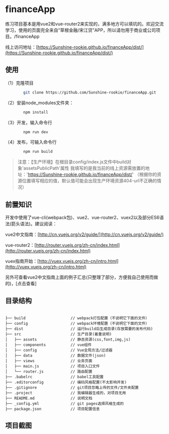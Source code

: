# financeApp

练习项目基本是用vue2和vue-router2来实现的，满多地方可以填坑的。欢迎交流学习，使用的页面完全来自“草根金融/宋江贷”APP，所以请勿用于商业或公司项目。/financeApp

线上访问地址：[https://Sunshine-rookie.github.io/financeApp/dist/](https://Sunshine-rookie.github.io/financeApp/dist/)



## 使用 ##

（1）克隆项目
```bash
		git clone https://github.com/Sunshine-rookie/financeApp.git
```
（2）安装node_modules文件夹：
```bash
		npm install
```
<!-- > 或去我的百度网盘获取rar压缩包[点击这个地址](http://pan.baidu.com/s/1mhQZenY) -->
>
<!-- >【2017.03.03】这个rar压缩包已经不是最新了，如果继续使用的话，还需要执行一次npm install -->

（3）开发，输入命令行
```bash
		npm run dev
```

（4）发布，可输入命令行
```bash
		npm run build
```
> 注意：【生产环境】在根目录config/index.js文件中build对象'assetsPublicPath'属性
> 我填写的是我当前的线上资源需放置的地址：'https://Sunshine-rookie.github.io/financeApp/dist/'
> （根据你的资源位置填写相应的值，默认值可能会出现生产环境资源404-url不正确的情况）



## 前置知识 ##
开发中使用了vue-cli(webpack包)、vue2、vue-router2、vuex2以及部分ES6语法(箭头语法)。建议阅读：

vue2中文指南：[http://cn.vuejs.org/v2/guide/](http://cn.vuejs.org/v2/guide/)

vue-router2：[http://router.vuejs.org/zh-cn/index.html](http://router.vuejs.org/zh-cn/index.html)

vuex指南开始：[http://vuex.vuejs.org/zh-cn/intro.html](http://vuex.vuejs.org/zh-cn/intro.html)

另外可查看vue2中文指南上面的例子汇总(只整理了部分，方便我自己使用而做的)，[点击查看]
<!-- (http://www.Sunshine-rookie.com/c/14248.html)。 -->


## 目录结构 ##

```pre

├── build                    // webpack打包配置（不说明它下面的文件）
├── config                   // webpack环境配置（不说明它下面的文件）
├── dist                     // 运行build后生成目录(存放需要的发布代码)
├── src                      // 生产目录(着重说明)
│   ├── assets               // 静态资源(css,font,img,js)
│   ├── components           // vue组件
│   ├── config               // Vue全局方法/过滤器
│   ├── data                 // 数据文件(json)
│   ├── views                // 业务页面
│   ├── main.js              // 项目入口文件
│   └── router.js            // 路由配置
├── .babelrc                 // babel工具配置
├── .editorconfig            // 编码风格配置(不太影响开发)
├── .gitignore               // git项目忽略上传的文件/文件夹配置
├── .project                 // 我编辑器生成的，对项目无用
├── README.md                // 说明文档
├── _config.yml              // git pages选择风格生成的
├── package.json             // 项目配置信息

```

## 项目截图 ##

<!-- ![项目首页截图1](src/assets/effect/1.png)
![项目首页截图2](src/assets/effect/2.png)
![项目首页截图3](src/assets/effect/3.png)
![项目首页截图4](src/assets/effect/4.png) -->
